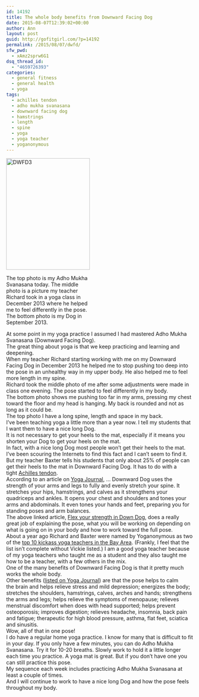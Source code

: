 ```yaml
---
id: 14192
title: The whole body benefits from Downward Facing Dog
date: 2015-08-07T12:39:02+00:00
author: Ann
layout: post
guid: http://gofitgirl.com/?p=14192
permalink: /2015/08/07/dwfd/
sfw_pwd:
  - xAmz2sprw6G1
dsq_thread_id:
  - "4659726393"
categories:
  - general fitness
  - general health
  - yoga
tags:
  - achilles tendon
  - adho mukha svanasana
  - downward facing dog
  - hamstrings
  - length
  - spine
  - yoga
  - yoga teacher
  - yoganonymous
---
```

<div id="attachment_14193" style="width: 235px" class="wp-caption alignleft">
  <a href="http://gofitgirl.com/2015/08/dwfd/dwfd3/" rel="attachment wp-att-14193"><img class="size-medium wp-image-14193" src="http://gofitgirl.com/wp-content/uploads/2015/08/DWFD3-225x300.jpg" alt="DWFD3" width="225" height="300" /></a>
  
  <p class="wp-caption-text">
    The top photo is my Adho Mukha Svanasana today. The middle photo is a picture my teacher Richard took in a yoga class in December 2013 where he helped me to feel differently in the pose. The bottom photo is my Dog in September 2013.
  </p>
</div>

  
At some point in my yoga practice I assumed I had mastered Adho Mukha Svanasana (Downward Facing Dog).  
The great thing about yoga is that we keep practicing and learning and deepening.  
When my teacher Richard starting working with me on my Downward Facing Dog in December 2013 he helped me to stop pushing too deep into the pose in an unhealthy way in my upper body. He also helped me to feel more length in my spine.  
Richard took the middle photo of me after some adjustments were made in class one evening. The pose started to feel differently in my body.  
The bottom photo shows me pushing too far in my arms, pressing my chest toward the floor and my head is hanging. My back is rounded and not as long as it could be.  
The top photo I have a long spine, length and space in my back.  
I&#8217;ve been teaching yoga a little more than a year now. I tell my students that I want them to have a nice long Dog.  
It is not necessary to get your heels to the mat, especially if it means you shorten your Dog to get your heels on the mat.  
In fact, with a nice long Dog most people won&#8217;t get their heels to the mat. I&#8217;ve been scouring the Internets to find this fact and I can&#8217;t seem to find it. But my teacher Baxter tells his students that only about 25% of people can get their heels to the mat in Downward Facing Dog. It has to do with a tight [Achilles tendon](http://www.regenexx.com/wp-content/uploads/2010/12/achilles-tendon-rupture-stem-cell-injection.jpg).  
According to an article on [Yoga Journal](http://www.yogajournal.com/article/beginners/downward-facing-dog-pose-2/), &#8230; Downward Dog uses the strength of your arms and legs to fully and evenly stretch your spine. It stretches your hips, hamstrings, and calves as it strengthens your quadriceps and ankles. It opens your chest and shoulders and tones your arms and abdominals. It even tones your hands and feet, preparing you for standing poses and arm balances.  
The above linked article, [Flex your strength in Down Dog](http://www.yogajournal.com/article/beginners/downward-facing-dog-pose-2/), does a really great job of explaining the pose, what you will be working on depending on what is going on in your body and how to work toward the full pose.  
About a year ago Richard and Baxter were named by Yoganonymous as two of the [top 10 kickass yoga teachers in the Bay Area](http://yoganonymous.com/top-10-kickass-yoga-teachers-bay-area). (Frankly, I feel that the list isn&#8217;t complete without Vickie listed.) I am a good yoga teacher because of my yoga teachers who taught me as a student and they also taught me how to be a teacher, with a few others in the mix.  
One of the many benefits of Downward Facing Dog is that it pretty much works the whole body.  
Other benefits ([listed on Yoga Journal](http://www.yogajournal.com/pose/downward-facing-dog/)) are that the pose helps to calm the brain and helps relieve stress and mild depression; energizes the body; stretches the shoulders, hamstrings, calves, arches and hands; strengthens the arms and legs; helps relieve the symptoms of menopause; relieves menstrual discomfort when does with head supported; helps prevent osteoporosis; improves digestion; relieves headache, insomnia, back pain and fatigue; therapeutic for high blood pressure, asthma, flat feet, sciatica and sinusitis.  
Wow, all of that in one pose!  
I do have a regular home yoga practice. I know for many that is difficult to fit in your day. If you only have a few minutes, you can do Adho Mukha Svanasana. Try it for 10-20 breaths. Slowly work to hold it a little longer each time you practice. A yoga mat is great. But if you don&#8217;t have one you can still practice this pose.  
My sequence each week includes practicing Adho Mukha Svanasana at least a couple of times.  
And I will continue to work to have a nice long Dog and how the pose feels throughout my body.